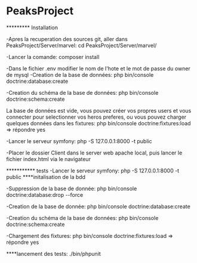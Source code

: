 # PeaksProject
********* Installation

-Apres la recuperation des sources git, aller dans PeaksProject/Server/marvel:
 cd PeaksProject/Server/marvel/

-Lancer la comande:
 composer install

-Dans le fichier .env modifier le nom de l'hote et le mot de passe du owner de mysql
-Creation de la base de données:
	php bin/console doctrine:database:create

-Creation du schéma de la base de données:
	php bin/console doctrine:schema:create

La base de données est vide, vous pouvez créer vos propres users et vous connecter pour selectionner vos heros preferes, ou vous pouvez charger quelques données dans les fixtures:
	php bin/console doctrine:fixtures:load
=> répondre yes

-Lancer le serveur symfony:
	php -S 127.0.0.1:8000 -t public

-Placer le dossier Client dans le server web apache local, puis lancer le fichier index.html via le navigateur


*********** tests
-Lancer le serveur symfony:
	php -S 127.0.0.1:8000 -t public
****initalisation de la bdd

-Suppression de la base de donnée:
	php bin/console doctrine:database:drop --force

-Creation de la base de donnée:
	php bin/console doctrine:database:create

-Creation du schéma de la base de données:
	php bin/console doctrine:schema:create

-Chargement des fixtures:
	php bin/console doctrine:fixtures:load
=> répondre yes

****lancement des tests:
./bin/phpunit


